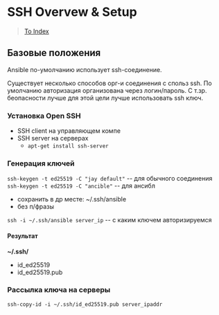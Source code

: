 # SSH Overvew & Setup

> [To Index](index.md)

## Базовые положения

Ansible по-умолчанию использует ssh-соединение.

Существует несколько способов орг-и соединения с спольз ssh. По умолчанию авторизация организована через логин/пароль. С т.зр. беопасности лучше для этой цели лучше использовать ssh ключ.

### Установка Open SSH

- SSH client на управляющем компе
- SSH server на серверах
	 - `apt-get install ssh-server`

### Генерация ключей

`ssh-keygen -t ed25519 -C "jay default"` -- для обычного соединения  
`ssh-keygen -t ed25519 -C "ancible"` -- для ансибл

- сохранить в др месте: ~/.ssh/ansible
- без п/фразы
 
 `ssh -i ~/.ssh/ansible server_ip` -- с каким ключем авторизируемся

#### Результат
**~/.ssh/**
- id_ed25519
- id_ed25519.pub

### Рассылка ключа на серверы

`ssh-copy-id -i ~/.ssh/id_ed25519.pub server_ipaddr`

